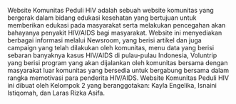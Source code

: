 Website Komunitas Peduli HIV adalah sebuah website komunitas yang bergerak dalam bidang edukasi kesehatan yang bertujuan untuk memberikan edukasi pada masyarakat serta melakukan pencegahan akan bahayanya penyakit HIV/AIDS bagi masyarakat. 
Website ini menyediakan berbagai informasi melalui Newsroom, yang berisi artikel dan juga campaign yang telah dilakukan oleh komunitas, menu data yang berisi sebaran banyaknya kasus HIV/AIDS di pulau-pulau Indonesia, Voluntrip yang berisi program yang akan dijalankan oleh komunitas bersama dengan masyarakat luar komunitas yang bersedia untuk bergabung bersama dalam rangka memotivasi para penderita HIV/AIDS. 
Website Komunitas Peduli HIV ini dibuat oleh Kelompok 2 yang beranggotakan: Kayla Engelika, Isnaini Istiqomah, dan Laras Rizka Asifa.
